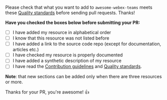 Please check that what you want to add to `awesome-webex-teams` meets these [Quality standards](https://github.com/CiscoDevNet/awesome-webex-teams/blob/master/CONTRIBUTING.md#quality-standard) before sending pull requests. Thanks!

**Have you checked the boxes below before submitting your PR:**
- [ ] I have added my resource in alphabetical order
- [ ] I know that this resource was not listed before
- [ ] I have added a link to the source code repo (except for documentation, articles etc.)
- [ ] I have checked my resource is properly documented
- [ ] I have added a synthetic description of my resource
- [ ] I have read the [Contribution guidelines](https://github.com/CiscoDevNet/awesome-webex-teams/blob/master/CONTRIBUTING.md#contribution-guidelines) and [Quality standards](https://github.com/CiscoDevNet/awesome-webex-teams/blob/master/CONTRIBUTING.md#quality-standard).

**Note**: that new sections can be added only when there are three resources or more.

Thanks for your PR, you're awesome! :+1: